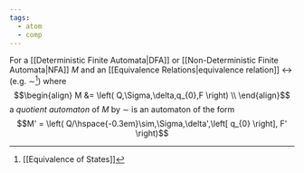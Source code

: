 ```yaml
---
tags:
  - atom
  - comp
---
```

For a [[Deterministic Finite Automata|DFA]] or [[Non-Deterministic Finite Automata|NFA]] $M$ and an [[Equivalence Relations|equivalence relation]] $\rel$ (e.g. $\sim$[^1]) where
$$\begin{align}
	M &= \left( Q,\Sigma,\delta,q_{0},F \right) \\
\end{align}$$
a *quotient automaton* of $M$ by $\sim$ is an automaton of the form
$$M' = \left( Q/\hspace{-0.3em}\sim,\Sigma,\delta',\left[ q_{0} \right], F' \right)$$

[^1]: [[Equivalence of States]]

